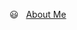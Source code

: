 :smiley: &nbsp; [About Me](https://artfolio-bucket.s3.ap-northeast-2.amazonaws.com/static/884c14c6-411d-43b7-b1bb-b8585b9eb97e_%EC%84%9C%EB%B2%84%EB%B0%B1%EC%97%94%EB%93%9C_%EA%B0%9C%EB%B0%9C%EC%9E%90_%ED%99%A9%EC%8A%B9%EC%88%98%EC%9E%85%EB%8B%88%EB%8B%A4..pdf)